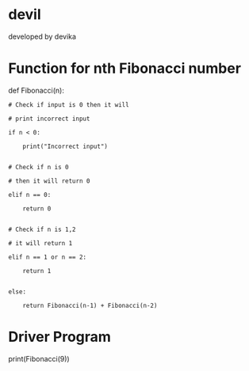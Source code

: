 # devil
developed by devika
# Function for nth Fibonacci number

def Fibonacci(n):

   

    # Check if input is 0 then it will

    # print incorrect input

    if n < 0:

        print("Incorrect input")
 

    # Check if n is 0

    # then it will return 0

    elif n == 0:

        return 0
 

    # Check if n is 1,2

    # it will return 1

    elif n == 1 or n == 2:

        return 1
 

    else:

        return Fibonacci(n-1) + Fibonacci(n-2)
 
# Driver Program

print(Fibonacci(9))
 
